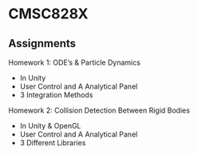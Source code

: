 # CMSC828X
## Assignments

Homework 1: ODE’s & Particle Dynamics
- In Unity
- User Control and A Analytical Panel
- 3 Integration Methods

Homework 2: Collision Detection Between Rigid Bodies
- In Unity & OpenGL
- User Control and A Analytical Panel
- 3 Different Libraries
